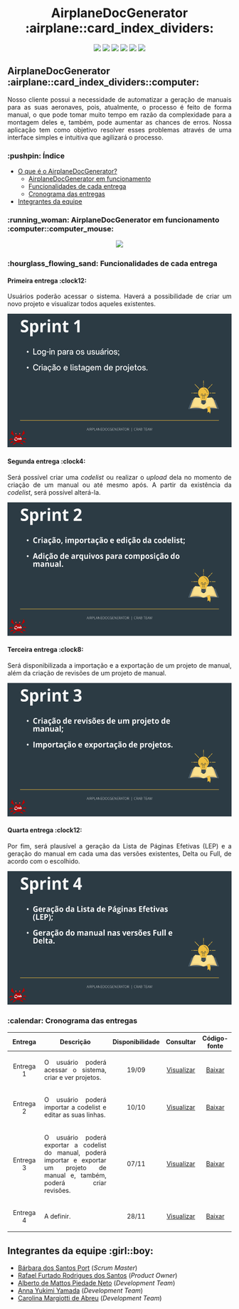 <html>
       <head></head>
       <body>
              <h1 align="center">AirplaneDocGenerator :airplane::card_index_dividers:</h1>
              <p align="center">
                     <img src="https://img.shields.io/badge/Electron-2B2E3A?style=for-the-badge&logo=electron&logoColor=9FEAF9">
                     <img src="https://img.shields.io/badge/React-20232A?style=for-the-badge&logo=react&logoColor=61DAFB">
                     <img src="https://img.shields.io/badge/HTML-239120?style=for-the-badge&logo=html5&logoColor=white">
                     <img src="https://img.shields.io/badge/Tailwind_CSS-38B2AC?style=for-the-badge&logo=tailwind-css&logoColor=white">
                     <img src="https://img.shields.io/badge/Spring_Boot-F2F4F9?style=for-the-badge&logo=spring-boot">
                     <img src="https://img.shields.io/badge/PostgreSQL-316192?style=for-the-badge&logo=postgresql&logoColor=white">
              </p>
              <section id="introducao">
                     <h2>AirplaneDocGenerator :airplane::card_index_dividers::computer:</h2>
                     <p align="justify">Nosso cliente possui a necessidade de automatizar a geração de manuais para as suas aeronaves, pois, atualmente, o processo é feito de forma manual, o que pode tomar muito tempo em razão da complexidade para a montagem deles e, também, pode aumentar as chances de erros. Nossa aplicação tem como objetivo resolver esses problemas através de uma interface simples e intuitiva que agilizará o processo.</p>
              </section>
              <h3>:pushpin: Índice</h3>
              <ul>
                     <li><a href="#introducao">O que é o AirplaneDocGenerator?</a>
                     <ul>
                            <li><a href="#funcionamento">AirplaneDocGenerator em funcionamento</a>
                            <li><a href="#funcionalidades">Funcionalidades de cada entrega</a>
                            <li><a href="#cronograma">Cronograma das entregas</a>
                     </ul>
                     <li><a href="#equipe">Integrantes da equipe</a>
              </ul>
              <section id="funcionamento">
                     <h3>:running_woman: AirplaneDocGenerator em funcionamento :computer::computer_mouse:</h3>
                     <p align="center">
                            <img src="https://github.com/Syank/AirplaneDocGenerator/blob/main/doc/gifs/sprint2/Apresentacao-Sprint-2.gif">
                     </p>
              </section>
              <section id="funcionalidades">
                     <h3>:hourglass_flowing_sand: Funcionalidades de cada entrega</h3>
                     <h4>Primeira entrega :clock12:</h4>
                     <p align="justify">Usuários poderão acessar o sistema. Haverá a possibilidade de criar um novo projeto e visualizar todos aqueles existentes.</p>
                     <img src="https://raw.githubusercontent.com/Syank/AirplaneDocGenerator/main/doc/cards/sprint%201/card01.png" width="550px" height="300px">
                     <h4>Segunda entrega :clock4:</h4>
                     <p align="justify">Será possível criar uma <i>codelist</i> ou realizar o <i>upload</i> dela no momento de criação de um manual ou até mesmo após. A partir da existência da <i>codelist</i>, será possível alterá-la.</p>
                     <img src="https://raw.githubusercontent.com/Syank/AirplaneDocGenerator/main/doc/cards/sprint%202/card02.png" width="550px" height="300px">
                     <h4>Terceira entrega :clock8:</h4>
                     <p align="justify">Será disponibilizada a importação e a exportação de um projeto de manual, além da criação de revisões de um projeto de manual.</p>
                     <img src="https://raw.githubusercontent.com/Syank/AirplaneDocGenerator/main/doc/cards/sprint%203/card03.png" width="550px" height="300px">
                     <h4>Quarta entrega :clock12:</h4>
                     <p align="justify">Por fim, será plausível a geração da Lista de Páginas Efetivas (LEP) e a geração do manual em cada uma das versões existentes, Delta ou Full, de acordo com o escolhido.</p>
                     <img src="https://raw.githubusercontent.com/Syank/AirplaneDocGenerator/main/doc/cards/sprint%204/card04.png" width="550px" height="300px">
              </section>
              <section id="cronograma">
                     <h3>:calendar: Cronograma das entregas</h3>
                     <table>
                            <thead>
                                   <th width=100px>Entrega</th>
                                   <th width=450px>Descrição</th>
                                   <th width=70px>Disponibilidade</th>
                                   <th width=45px>Consultar</th>
                                   <th width=65px>Código-fonte</th>
                            </thead>
                            <tr>
                                   <td><p align="center">Entrega 1</p></td>
                                   <td><p align="justify">O usuário poderá acessar o sistema, criar e ver projetos.</p></td>
                                   <td><p align="center">19/09</p></td>
                                   <td><p align="center"><a href="https://github.com/Syank/AirplaneDocGenerator/tree/sprint-1">Visualizar</a></p></td>
                                   <td><p align="center"><a href="https://github.com/Syank/AirplaneDocGenerator/releases/tag/v1.1">Baixar</a></p></td>
                            </tr>
                            <tr>
                                   <td><p align="center">Entrega 2</p></td>
                                   <td><p align="justify">O usuário poderá importar a codelist e editar as suas linhas.</p></td>
                                   <td><p align="center">10/10</p></td>
                                   <td><p align="center"><a href="https://github.com/Syank/AirplaneDocGenerator/tree/sprint-2">Visualizar</a></p></td>
                                   <td><p align="center"><a href="https://github.com/Syank/AirplaneDocGenerator/releases/tag/v1.2">Baixar</a></p></td>
                            </tr>
                            <tr>
                                   <td><p align="center">Entrega 3</p></td>
                                   <td><p align="justify">O usuário poderá exportar a codelist do manual, poderá importar e exportar um projeto de manual e, também, poderá criar revisões.</p></td>
                                   <td><p align="center">07/11</p></td>
                                   <td><p align="center"><a href="https://github.com/Syank/AirplaneDocGenerator/tree/sprint-3">Visualizar</a></p></td>
                                   <td><p align="center"><a href="https://github.com/Syank/AirplaneDocGenerator/releases/tag/v1.3">Baixar</a></p></td>
                            </tr>
                            <tr>
                                   <td><p align="center">Entrega 4</p></td>
                                   <td><p align="justify">A definir.</p></td>
                                   <td><p align="center">28/11</p></td>
                                   <td><p align="center"><a href="">Visualizar</a></p></td>
                                   <td><p align="center"><a href="">Baixar</a></p></td>
                            </tr>
                     </table>
              </section>
              <section id="equipe">
                     <h2>Integrantes da equipe :girl::boy:</h2>
                     <ul>
                            <li><a href="https://www.linkedin.com/in/b%C3%A1rbara-port-402158198/">Bárbara dos Santos Port</a> (<i>Scrum Master</i>)
                            <li><a href="https://www.linkedin.com/in/rafael-furtado-613a9712a/">Rafael Furtado Rodrigues dos Santos</a> (<i>Product Owner</i>)
                            <li><a href="https://www.linkedin.com/in/alberto-de-mattos-piedade-neto-2b758035/">Alberto de Mattos Piedade Neto</a> (<i>Development Team</i>)
                            <li><a href="https://www.linkedin.com/in/anna-yukimi-yamada-6ba23b149/">Anna Yukimi Yamada</a> (<i>Development Team</i>)
                            <li><a href="https://www.linkedin.com/in/carolina-margiotti-703897193/">Carolina Margiotti de Abreu</a> (<i>Development Team</i>)
                     </ul>
              </section>
       </body>
</html>
